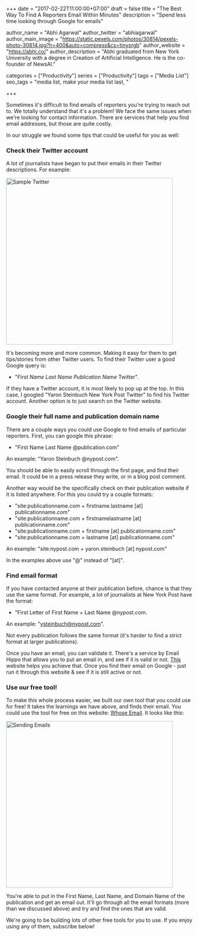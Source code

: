 +++
date = "2017-02-22T11:00:00+07:00"
draft = false
title = "The Best Way To Find A Reporters Email Within Minutes"
description = "Spend less time looking through Google for emails"

author_name = "Abhi Agarwal"
author_twitter = "abhiagarwal"
author_main_image = "https://static.pexels.com/photos/30814/pexels-photo-30814.jpg?h=400&auto=compress&cs=tinysrgb"
author_website = "https://abhi.co/"
author_description = "Abhi graduated from New York University with a degree in Creation of Artificial Intelligence. He is the co-founder of NewsAI."

categories = ["Productivity"]
series = ["Productivity"]
tags = ["Media List"]
seo_tags = "media list, make your media list last, "

+++

<!--<img src="https://static.pexels.com/photos/30814/pexels-photo-30814.jpg?w=750&auto=compress&cs=tinysrgb" width="750px" alt="Sending Emails">-->

Sometimes it's difficult to find emails of reporters you're trying to reach out to. We totally understand that it's a problem! We face the same issues when we're looking for contact information. There are services that help you find email addresses, but those are quite costly.

In our struggle we found some tips that could be useful for you as well:

### Check their Twitter account

A lot of journalists have began to put their emails in their Twitter descriptions. For example:

<img src="https://storage.googleapis.com/newsai-main-site/blog/easily-find-a-reporter-email/sample_twitter.png" width="450px" alt="Sample Twitter">

It's becoming more and more common. Making it easy for them to get tips/stories from other Twitter users. To find their Twitter user a good Google query is:

- "<i>First Name</i> <i>Last Name</i> <i>Publication Name</i> Twitter".

If they have a Twitter account, it is most likely to pop up at the top. In this case, I googled "Yaron Steinbuch New York Post Twitter" to find his Twitter account. Another option is to just search on the Twitter website.

### Google their full name and publication domain name

There are a couple ways you could use Google to find emails of particular reporters. First, you can google this phrase:

- "First Name Last Name @publication.com"

An example: "Yaron Steinbuch @nypost.com".

You should be able to easily scroll through the first page, and find their email. It could be in a press release they write, or in a blog post comment.

Another way would be the specifically check on their publication website if it is listed anywhere. For this you could try a couple formats:

- "site:publicationname.com + firstname.lastname [at] publicationname.com"
- "site:publicationname.com + firstnamelastname [at] publicationname.com"
- "site:publicationname.com + firstname [at] publicationname.com"
- "site:publicationname.com + lastname [at] publicationname.com"

An example: "site:nypost.com + yaron.steinbuch [at] nypost.com"

In the examples above use "@" instead of "[at]".

### Find email format

If you have contacted anyone at their publication before, chance is that they use the same format. For example, a lot of journalists at New York Post have the format:

- "First Letter of First Name + Last Name @nypost.com.

An example: "ysteinbuch@nypost.com".

Not every publication follows the same format (it's harder to find a strict format at larger publications).

Once you have an email, you can validate it. There's a service by Email Hippo that allows you to put an email in, and see if it is valid or not. [This](https://tools.verifyemailaddress.io/) website helps you achieve that. Once you find their email on Google - just run it through this website & see if it is still active or not.

### Use our free tool!

To make this whole process easier, we built our own tool that you could use for free! It takes the learnings we have above, and finds their email. You could use the tool for free on this website: [Whose Email](http://whose.email). It looks like this:

<img src="https://storage.googleapis.com/newsai-main-site/blog/easily-find-a-reporter-email/whose_email.png" width="450px" alt="Sending Emails">

You're able to put in the First Name, Last Name, and Domain Name of the publication and get an email out. It'll go through all the email formats (more than we discussed above) and try and find the ones that are valid.

We're going to be building lots of other free tools for you to use. If you enjoy using any of them, subscribe below!
